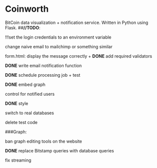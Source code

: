 # Coinworth
BitCoin data visualization + notification service. Written in Python using Flask.
##**//TODO**:

!!!set the login credentials to an environment variable

change naive email to mailchimp or something similar

form.html: display the message correctly + **DONE** add required validators

**DONE** write email notification function

**DONE** schedule processing job + test

**DONE** embed graph

control for notified users

**DONE** style 

switch to real databases

delete test code

###Graph:

ban graph editing tools on the website

**DONE** replace Bitstamp queries with database queries

fix streaming




